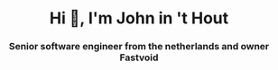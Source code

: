 <h1 align="center">Hi 👋, I'm John in 't Hout</h1>
<h3 align="center">Senior software engineer from the netherlands and owner Fastvoid</h3>
